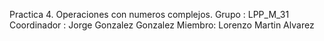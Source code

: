 Practica 4. Operaciones con numeros complejos.
Grupo : LPP_M_31
Coordinador : Jorge Gonzalez Gonzalez
Miembro: Lorenzo Martin Alvarez


